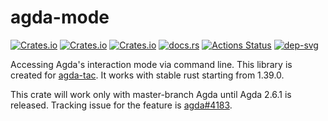 # agda-mode

[![Crates.io](https://img.shields.io/crates/d/agda-mode.svg)][crates]
[![Crates.io](https://img.shields.io/crates/v/agda-mode.svg)][lib-rs]
[![Crates.io](https://img.shields.io/crates/l/agda-mode.svg)][crates]
[![docs.rs](https://docs.rs/agda-mode/badge.svg)][doc-rs]
[![Actions Status][ga-svg]][ga-url]
[![dep-svg]][dep-rs]

 [crates]: https://crates.io/crates/agda-mode
 [lib-rs]: https://lib.rs/agda-mode
 [doc-rs]: https://docs.rs/agda-mode
 [dep-rs]: https://deps.rs/repo/github/ice1000/agda-mode
 [dep-svg]: https://deps.rs/repo/github/ice1000/agda-mode/status.svg
 [ga-svg]: https://github.com/ice1000/agda-mode/workflows/build/badge.svg
 [ga-url]: https://github.com/ice1000/agda-mode/actions
 [agda-issue]: https://github.com/agda/agda/issues/4183
 [agda-tac]: https://github.com/ice1000/agda-mode/tree/master/agda-tac

Accessing Agda's interaction mode via command line.
This library is created for [agda-tac].
It works with stable rust starting from 1.39.0.

This crate will work only with master-branch Agda until Agda 2.6.1 is released.
Tracking issue for the feature is [agda#4183][agda-issue].
